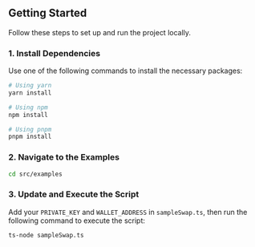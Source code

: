 ## Getting Started

Follow these steps to set up and run the project locally.

### 1. Install Dependencies

Use one of the following commands to install the necessary packages:

```bash
# Using yarn
yarn install

# Using npm
npm install

# Using pnpm
pnpm install
```

### 2. Navigate to the Examples

```bash
cd src/examples
```

### 3. Update and Execute the Script

Add your `PRIVATE_KEY` and `WALLET_ADDRESS` in `sampleSwap.ts`, then run the following command to execute the script:

```bash
ts-node sampleSwap.ts
```
